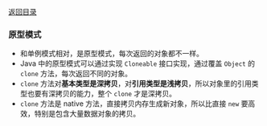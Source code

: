 [返回目录](../README.md)

### 原型模式

- 和单例模式相对，是原型模式，每次返回的对象都不一样。
- Java 中的原型模式可以通过实现 `Cloneable` 接口实现，通过覆盖 `Object` 的 `clone` 方法，每次返回不同的对象。
- `clone` 方法对**基本类型是深拷贝**，对**引用类型是浅拷贝**，所以对象里的引用类型也要有深拷贝的能力，整个 `clone` 才是深拷贝。
- `clone` 方法是 native 方法，直接拷贝内存生成新对象，所以比直接 `new` 要高效，特别是包含大量数据对象的拷贝。